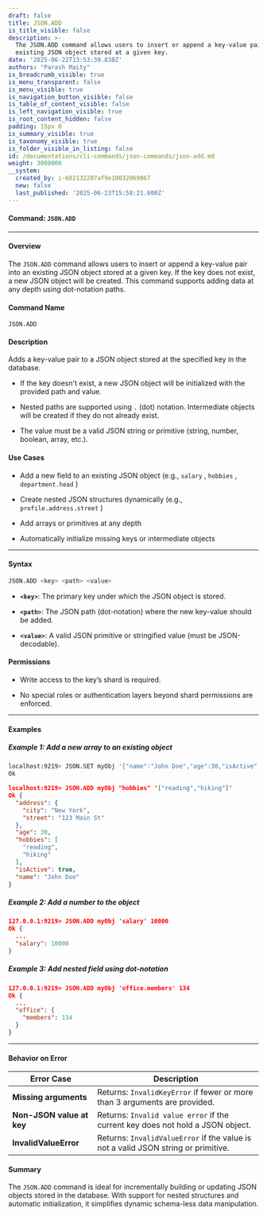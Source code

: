 ```yaml
---
draft: false
title: JSON.ADD
is_title_visible: false
description: >-
  The JSON.ADD command allows users to insert or append a key-value pair into an
  existing JSON object stored at a given key.
date: '2025-06-22T13:53:39.830Z'
authors: "Parash Maity"
is_breadcrumb_visible: true
is_menu_transparent: false
is_menu_visible: true
is_navigation_button_visible: false
is_table_of_content_visible: false
is_left_navigation_visible: true
is_root_content_hidden: false
padding: 15px 0
is_summary_visible: true
is_taxonomy_visible: true
is_folder_visible_in_listing: false
id: /documentations/cli-commands/json-commands/json-add.md
weight: 3000000
__system:
  created_by: i-602132207af9e10032069067
  new: false
  last_published: '2025-06-23T15:58:21.600Z'
---
```

#### **Command:** `JSON.ADD` 

***

#### **Overview**

The `JSON.ADD` command allows users to insert or append a key-value pair into an existing JSON object stored at a given key. If the key does not exist, a new JSON object will be created. This command supports adding data at any depth using dot-notation paths.

#### **Command Name**

 `JSON.ADD` 

#### **Description**

Adds a key-value pair to a JSON object stored at the specified key in the database.

* If the key doesn't exist, a new JSON object will be initialized with the provided path and value.

* Nested paths are supported using `.` (dot) notation. Intermediate objects will be created if they do not already exist.

* The value must be a valid JSON string or primitive (string, number, boolean, array, etc.).

#### **Use Cases**

* Add a new field to an existing JSON object (e.g., `salary` , `hobbies` , `department.head` )

* Create nested JSON structures dynamically (e.g., `profile.address.street` )

* Add arrays or primitives at any depth

* Automatically initialize missing keys or intermediate objects

***

#### **Syntax**

```bash 
JSON.ADD <key> <path> <value>
```

* **`<key>`**: The primary key under which the JSON object is stored.

* **`<path>`**: The JSON path (dot-notation) where the new key-value should be added.

* **`<value>`**: A valid JSON primitive or stringified value (must be JSON-decodable).

#### **Permissions**

* Write access to the key’s shard is required.

* No special roles or authentication layers beyond shard permissions are enforced.

***

#### **Examples**

##### Example 1: Add a new array to an existing object

```bash 
localhost:9219> JSON.SET myObj '{"name":"John Doe","age":30,"isActive":true,"address":{"street":"123 Main St","city":"New York"}}'
Ok
```
```json 
localhost:9219> JSON.ADD myObj "hobbies" '["reading","hiking"]'
Ok {
  "address": {
    "city": "New York",
    "street": "123 Main St"
  },
  "age": 30,
  "hobbies": [
    "reading",
    "hiking"
  ],
  "isActive": true,
  "name": "John Doe"
}
```

##### Example 2: Add a number to the object

```json 
127.0.0.1:9219> JSON.ADD myObj 'salary' 10000
Ok {
  ...
  "salary": 10000
}
```

##### Example 3: Add nested field using dot-notation

```json 
127.0.0.1:9219> JSON.ADD myObj 'office.members' 134
Ok {
  ...
  "office": {
    "members": 134
  }
}
```

***

#### **Behavior on Error**

| Error Case                | Description                                                                        |
| ------------------------- | ---------------------------------------------------------------------------------- |
| **Missing arguments**     | Returns: `InvalidKeyError` if fewer or more than 3 arguments are provided.         |
| **Non-JSON value at key** | Returns: `Invalid value error` if the current key does not hold a JSON object.     |
| **InvalidValueError**     | Returns: `InvalidValueError` if the value is not a valid JSON string or primitive. |

#### Summary

The `JSON.ADD` command is ideal for incrementally building or updating JSON objects stored in the database. With support for nested structures and automatic initialization, it simplifies dynamic schema-less data manipulation.

 
